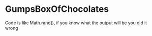 # GumpsBoxOfChocolates
Code is like Math.rand(), if you know what the output will be you did it wrong
